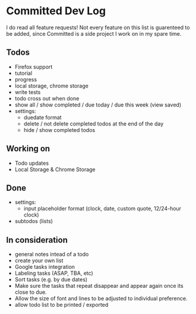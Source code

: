 # Committed Dev Log

I do read all feature requests! Not every feature on this list is guarenteed to be added, since Committed is a side project I work on in my spare time.

## Todos
- Firefox support
- tutorial
- progress
- local storage, chrome storage
- write tests
- todo cross out when done
- show all / show completed / due today / due this week (view saved)
- settings:
  - duedate format
  - delete / not delete completed todos at the end of the day
  - hide / show completed todos

## Working on
- Todo updates
- Local Storage & Chrome Storage

## Done
- settings:
  - input placeholder format (clock, date, custom quote, 12/24-hour clock)
- subtodos (lists)

## In consideration
- general notes intead of a todo
- create your own list
- Google tasks integration
- Labeling tasks (ASAP, TBA, etc)
- Sort tasks (e.g. by due dates)
- Make sure the tasks that repeat disappear and appear again once its close to due.
- Allow the size of font and lines to be adjusted to individual preference.
- allow todo list to be printed / exported